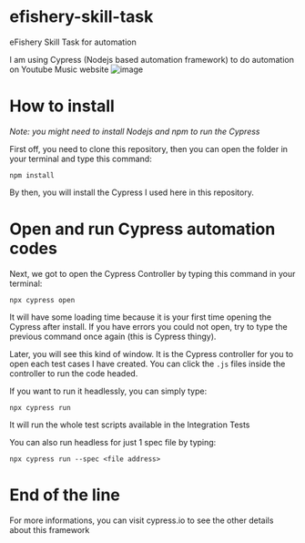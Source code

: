 # efishery-skill-task
eFishery Skill Task for automation

I am using Cypress (Nodejs based automation framework) to do automation on Youtube Music website
![image](https://user-images.githubusercontent.com/57977693/195596733-a7474f33-d5c2-43c3-87e1-394ddad5944d.png)


# How to install
*Note: you might need to install Nodejs and npm to run the Cypress*

First off, you need to clone this repository, then you can open the folder in your terminal and type this command:

`npm install`

By then, you will install the Cypress I used here in this repository.

# Open and run Cypress automation codes

Next, we got to open the Cypress Controller by typing this command in your terminal:

`npx cypress open`

It will have some loading time because it is your first time opening the Cypress after install.
If you have errors you could not open, try to type the previous command once again (this is Cypress thingy).

Later, you will see this kind of window. It is the Cypress controller for you to open each test cases I have created.
You can click the `.js` files inside the controller to run the code headed.

If you want to run it headlessly, you can simply type:

`npx cypress run` 

It will run the whole test scripts available in the Integration Tests

You can also run headless for just 1 spec file by typing:

`npx cypress run --spec <file address>`


# End of the line
For more informations, you can visit cypress.io to see the other details about this framework
